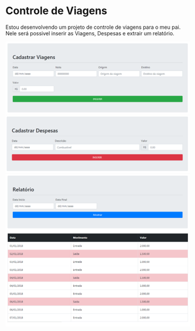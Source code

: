 # Controle de Viagens
Estou desenvolvendo um projeto de controle de viagens para o meu pai. Nele será possivel inserir as Viagens, Despesas e extrair um relatório. 


<img src="https://github.com/ChristianoPiccinin/Controle-Viagens/blob/master/img-md/viagens.PNG" alt="Viagens" />


<img src="https://github.com/ChristianoPiccinin/Controle-Viagens/blob/master/img-md/despesas.PNG" alt="Despesas" />


<img src="https://github.com/ChristianoPiccinin/Controle-Viagens/blob/master/img-md/relat-1.PNG" alt="Relatório" />

